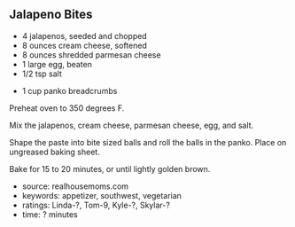 Jalapeno Bites
--------------

- 4 jalapenos, seeded and chopped
- 8 ounces cream cheese, softened
- 8 ounces shredded parmesan cheese
- 1 large egg, beaten
- 1/2 tsp salt
<!-- -->
- 1 cup panko breadcrumbs

Preheat oven to 350 degrees F.

Mix the jalapenos, cream cheese, parmesan cheese, egg, and salt.

Shape the paste into bite sized balls and roll the balls in the panko.
Place on ungreased baking sheet.

Bake for 15 to 20 minutes, or until lightly golden brown.

- source: realhousemoms.com
- keywords: appetizer, southwest, vegetarian
- ratings: Linda-?, Tom-9, Kyle-?, Skylar-?
- time: ? minutes
